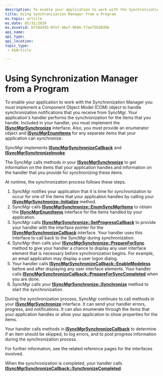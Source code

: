 ```yaml
---
description: To enable your application to work with the Synchronization Manager you must implement a Component Object Model (COM) object to handle synchronization notifications that you receive from SyncMgr.
title: Using Synchronization Manager from a Program
ms.topic: article
ms.date: 05/31/2018
ms.assetid: bf18d493-0fe7-46e7-9686-f7ee75b3039b
api_name: 
api_type: 
api_location: 
topic_type: 
 - kbArticle

---
```


# Using Synchronization Manager from a Program

To enable your application to work with the Synchronization Manager you must implement a Component Object Model (COM) object to handle synchronization notifications that you receive from SyncMgr. Your application's handler performs the synchronization for the items that you handle. Included in your handler, you must implement the [**ISyncMgrSynchronize**](/windows/desktop/api/Mobsync/nn-mobsync-isyncmgrsynchronize) interface. Also, you must provide an enumerator object and [**ISyncMgrEnumItems**](/windows/desktop/api/mobsync/nn-mobsync-isyncmgrenumitems) for any separate items that your application can synchronize.

SyncMgr implements [**ISyncMgrSynchronizeCallback**](/windows/desktop/api/mobsync/nn-mobsync-isyncmgrsynchronizecallback) and [**ISyncMgrSynchronizeInvoke**](/windows/desktop/api/Mobsync/nn-mobsync-isyncmgrsynchronizeinvoke).

The SyncMgr calls methods in your [**ISyncMgrSynchronize**](/windows/desktop/api/Mobsync/nn-mobsync-isyncmgrsynchronize) to get information on the items that your application handles and information on the handler that you provide for synchronizing these items.

At runtime, the synchronization process follows these steps.

1.  SyncMgr notifies your application that it is time for synchronization to occur for one of the items that your application handles by calling your [**ISyncMgrSynchronize::Initialize**](/windows/desktop/api/Mobsync/nf-mobsync-isyncmgrsynchronize-initialize) method.
2.  SyncMgr calls [**ISyncMgrSynchronize::EnumSyncMgrItems**](/windows/desktop/api/Mobsync/nf-mobsync-isyncmgrsynchronize-enumsyncmgritems) to obtain the [**ISyncMgrEnumItems**](/windows/desktop/api/mobsync/nn-mobsync-isyncmgrenumitems) interface for the items handled by your application.
3.  SyncMgr calls [**ISyncMgrSynchronize::SetProgressCallback**](/windows/desktop/api/Mobsync/nf-mobsync-isyncmgrsynchronize-setprogresscallback) to provide your handler with the interface pointer for the [**ISyncMgrSynchronizeCallback**](/windows/desktop/api/mobsync/nn-mobsync-isyncmgrsynchronizecallback) interface. Your handler uses this interface to call back to the SyncMgr during synchronization.
4.  SyncMgr then calls your [**ISyncMgrSynchronize::PrepareForSync**](/windows/desktop/api/Mobsync/nf-mobsync-isyncmgrsynchronize-prepareforsync) method to give your handler a chance to display any user interface element that is necessary before synchronization begins. For example, an email application may display a user logon dialog.
5.  Your handler calls [**ISyncMgrSynchronizeCallback::EnableModeless**](/windows/desktop/api/Mobsync/nf-mobsync-isyncmgrsynchronizecallback-enablemodeless) before and after displaying any user interface elements. Your handler calls [**ISyncMgrSynchronizeCallback::PrepareForSyncCompleted**](/windows/desktop/api/Mobsync/nf-mobsync-isyncmgrsynchronizecallback-prepareforsynccompleted) when you are done.
6.  SyncMgr calls your [**ISyncMgrSynchronize::Synchronize**](/windows/desktop/api/Mobsync/nf-mobsync-isyncmgrsynchronize-synchronize) method to start the synchronization.

During the synchronization process, SyncMgr continues to call methods in your [**ISyncMgrSynchronize**](/windows/desktop/api/Mobsync/nn-mobsync-isyncmgrsynchronize) interface. It can send your handler errors, progress, and notifications. It can also enumerate through the items that your application handles or allow your application to show properties for the items.

Your handler calls methods in [**ISyncMgrSynchronizeCallback**](/windows/desktop/api/mobsync/nn-mobsync-isyncmgrsynchronizecallback) to determine if an item should be skipped, to log errors, and to post progress information during the synchronization process.

For further information, see the related reference pages for the interfaces involved.

When the synchronization is completed, your handler calls [**ISyncMgrSynchronizeCallback::SynchronizeCompleted**](/windows/desktop/api/Mobsync/nf-mobsync-isyncmgrsynchronizecallback-synchronizecompleted).

 

 



